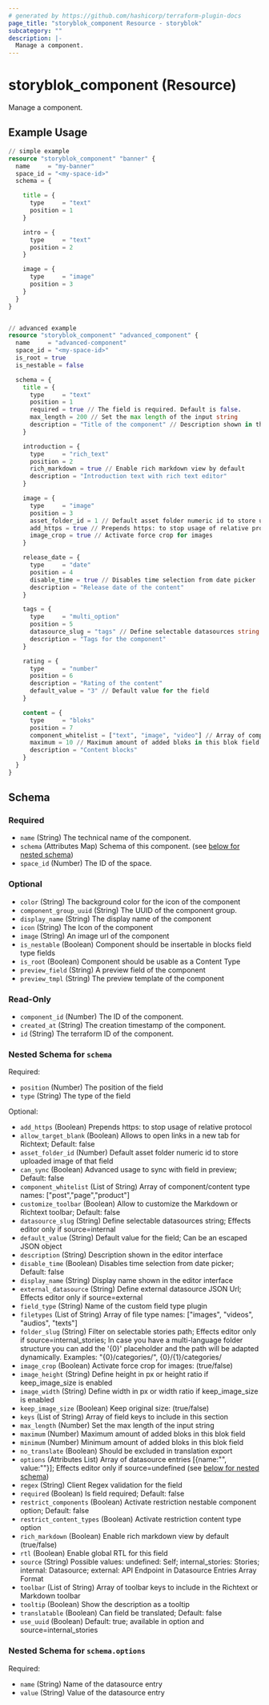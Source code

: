 ```yaml
---
# generated by https://github.com/hashicorp/terraform-plugin-docs
page_title: "storyblok_component Resource - storyblok"
subcategory: ""
description: |-
  Manage a component.
---
```


# storyblok_component (Resource)

Manage a component.

## Example Usage

```terraform
// simple example
resource "storyblok_component" "banner" {
  name     = "my-banner"
  space_id = "<my-space-id>"
  schema = {

    title = {
      type     = "text"
      position = 1
    }

    intro = {
      type     = "text"
      position = 2
    }

    image = {
      type     = "image"
      position = 3
    }
  }
}


// advanced example
resource "storyblok_component" "advanced_component" {
  name     = "advanced-component"
  space_id = "<my-space-id>"
  is_root = true
  is_nestable = false

  schema = {
    title = {
      type     = "text"
      position = 1
      required = true // The field is required. Default is false.
      max_length = 200 // Set the max length of the input string
      description = "Title of the component" // Description shown in the editor interface
    }

    introduction = {
      type     = "rich_text"
      position = 2
      rich_markdown = true // Enable rich markdown view by default
      description = "Introduction text with rich text editor"
    }

    image = {
      type     = "image"
      position = 3
      asset_folder_id = 1 // Default asset folder numeric id to store uploaded image of that field
      add_https = true // Prepends https: to stop usage of relative protocol
      image_crop = true // Activate force crop for images
    }

    release_date = {
      type     = "date"
      position = 4
      disable_time = true // Disables time selection from date picker
      description = "Release date of the content"
    }

    tags = {
      type     = "multi_option"
      position = 5
      datasource_slug = "tags" // Define selectable datasources string
      description = "Tags for the component"
    }

    rating = {
      type     = "number"
      position = 6
      description = "Rating of the content"
      default_value = "3" // Default value for the field
    }

    content = {
      type     = "bloks"
      position = 7
      component_whitelist = ["text", "image", "video"] // Array of component/content type names
      maximum = 10 // Maximum amount of added bloks in this blok field
      description = "Content blocks"
    }
  }
}
```

<!-- schema generated by tfplugindocs -->
## Schema

### Required

- `name` (String) The technical name of the component.
- `schema` (Attributes Map) Schema of this component. (see [below for nested schema](#nestedatt--schema))
- `space_id` (Number) The ID of the space.

### Optional

- `color` (String) The background color for the icon of the component
- `component_group_uuid` (String) The UUID of the component group.
- `display_name` (String) The display name of the component
- `icon` (String) The Icon of the component
- `image` (String) An image url of the component
- `is_nestable` (Boolean) Component should be insertable in blocks field type fields
- `is_root` (Boolean) Component should be usable as a Content Type
- `preview_field` (String) A preview field of the component
- `preview_tmpl` (String) The preview template of the component

### Read-Only

- `component_id` (Number) The ID of the component.
- `created_at` (String) The creation timestamp of the component.
- `id` (String) The terraform ID of the component.

<a id="nestedatt--schema"></a>
### Nested Schema for `schema`

Required:

- `position` (Number) The position of the field
- `type` (String) The type of the field

Optional:

- `add_https` (Boolean) Prepends https: to stop usage of relative protocol
- `allow_target_blank` (Boolean) Allows to open links in a new tab for Richtext; Default: false
- `asset_folder_id` (Number) Default asset folder numeric id to store uploaded image of that field
- `can_sync` (Boolean) Advanced usage to sync with field in preview; Default: false
- `component_whitelist` (List of String) Array of component/content type names: ["post","page","product"]
- `customize_toolbar` (Boolean) Allow to customize the Markdown or Richtext toolbar; Default: false
- `datasource_slug` (String) Define selectable datasources string; Effects editor only if source=internal
- `default_value` (String) Default value for the field; Can be an escaped JSON object
- `description` (String) Description shown in the editor interface
- `disable_time` (Boolean) Disables time selection from date picker; Default: false
- `display_name` (String) Display name shown in the editor interface
- `external_datasource` (String) Define external datasource JSON Url; Effects editor only if source=external
- `field_type` (String) Name of the custom field type plugin
- `filetypes` (List of String) Array of file type names: ["images", "videos", "audios", "texts"]
- `folder_slug` (String) Filter on selectable stories path; Effects editor only if source=internal_stories; In case you have a multi-language folder structure you can add the '{0}' placeholder and the path will be adapted dynamically. Examples: "{0}/categories/", {0}/{1}/categories/
- `image_crop` (Boolean) Activate force crop for images: (true/false)
- `image_height` (String) Define height in px or height ratio if keep_image_size is enabled
- `image_width` (String) Define width in px or width ratio if keep_image_size is enabled
- `keep_image_size` (Boolean) Keep original size: (true/false)
- `keys` (List of String) Array of field keys to include in this section
- `max_length` (Number) Set the max length of the input string
- `maximum` (Number) Maximum amount of added bloks in this blok field
- `minimum` (Number) Minimum amount of added bloks in this blok field
- `no_translate` (Boolean) Should be excluded in translation export
- `options` (Attributes List) Array of datasource entries [{name:"", value:""}]; Effects editor only if source=undefined (see [below for nested schema](#nestedatt--schema--options))
- `regex` (String) Client Regex validation for the field
- `required` (Boolean) Is field required; Default: false
- `restrict_components` (Boolean) Activate restriction nestable component option; Default: false
- `restrict_content_types` (Boolean) Activate restriction content type option
- `rich_markdown` (Boolean) Enable rich markdown view by default (true/false)
- `rtl` (Boolean) Enable global RTL for this field
- `source` (String) Possible values: undefined: Self; internal_stories: Stories; internal: Datasource; external: API Endpoint in Datasource Entries Array Format
- `toolbar` (List of String) Array of toolbar keys to include in the Richtext or Markdown toolbar
- `tooltip` (Boolean) Show the description as a tooltip
- `translatable` (Boolean) Can field be translated; Default: false
- `use_uuid` (Boolean) Default: true; available in option and source=internal_stories

<a id="nestedatt--schema--options"></a>
### Nested Schema for `schema.options`

Required:

- `name` (String) Name of the datasource entry
- `value` (String) Value of the datasource entry


